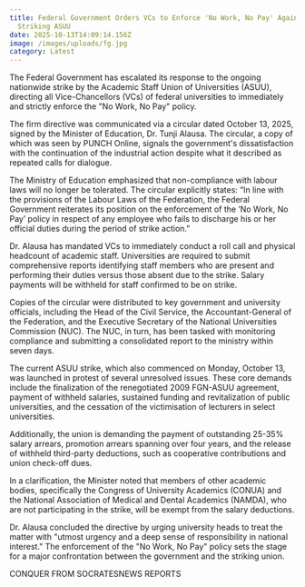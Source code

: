 ```yaml
---
title: Federal Government Orders VCs to Enforce 'No Work, No Pay' Against
  Striking ASUU
date: 2025-10-13T14:09:14.156Z
image: /images/uploads/fg.jpg
category: Latest
---
```

The Federal Government has escalated its response to the ongoing nationwide strike by the Academic Staff Union of Universities (ASUU), directing all Vice-Chancellors (VCs) of federal universities to immediately and strictly enforce the "No Work, No Pay" policy.

The firm directive was communicated via a circular dated October 13, 2025, signed by the Minister of Education, Dr. Tunji Alausa. The circular, a copy of which was seen by PUNCH Online, signals the government's dissatisfaction with the continuation of the industrial action despite what it described as repeated calls for dialogue.

The Ministry of Education emphasized that non-compliance with labour laws will no longer be tolerated. The circular explicitly states: “In line with the provisions of the Labour Laws of the Federation, the Federal Government reiterates its position on the enforcement of the ‘No Work, No Pay’ policy in respect of any employee who fails to discharge his or her official duties during the period of strike action.”

Dr. Alausa has mandated VCs to immediately conduct a roll call and physical headcount of academic staff. Universities are required to submit comprehensive reports identifying staff members who are present and performing their duties versus those absent due to the strike. Salary payments will be withheld for staff confirmed to be on strike.

Copies of the circular were distributed to key government and university officials, including the Head of the Civil Service, the Accountant-General of the Federation, and the Executive Secretary of the National Universities Commission (NUC). The NUC, in turn, has been tasked with monitoring compliance and submitting a consolidated report to the ministry within seven days.

The current ASUU strike, which also commenced on Monday, October 13, was launched in protest of several unresolved issues. These core demands include the finalization of the renegotiated 2009 FGN-ASUU agreement, payment of withheld salaries, sustained funding and revitalization of public universities, and the cessation of the victimisation of lecturers in select universities.

Additionally, the union is demanding the payment of outstanding 25-35% salary arrears, promotion arrears spanning over four years, and the release of withheld third-party deductions, such as cooperative contributions and union check-off dues.

In a clarification, the Minister noted that members of other academic bodies, specifically the Congress of University Academics (CONUA) and the National Association of Medical and Dental Academics (NAMDA), who are not participating in the strike, will be exempt from the salary deductions.

Dr. Alausa concluded the directive by urging university heads to treat the matter with "utmost urgency and a deep sense of responsibility in national interest." The enforcement of the "No Work, No Pay" policy sets the stage for a major confrontation between the government and the striking union.

C﻿ONQUER FROM SOCRATESNEWS REPORTS